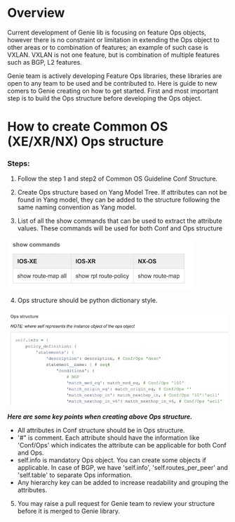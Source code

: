 # Overview

Current development of Genie lib is focusing on feature Ops objects, however
there is no constraint or limitation in extending the Ops object to other areas
or to combination of features;  an example of such case is VXLAN. VXLAN is not
one feature, but is combination of multiple features such as BGP, L2 features.

Genie team is actively developing Feature Ops libraries, these libraries are
open to any team to be used and be contributed to. Here is guide  to new comers
to Genie creating on how to get started. First and most important step is to
build the Ops structure before developing the Ops object.

# How to create Common OS (XE/XR/NX) Ops structure

### Steps:

1. Follow the step 1 and step2  of Common OS Guideline Conf Structure.

2. Create Ops structure based on Yang Model Tree. If attributes can not be
found in  Yang model,  they can be added to the structure following the same
naming convention as Yang model.

3. List of all the show commands that can be used to extract the attribute
values. These commands will be used for both Conf and Ops structure

![neighbor](_static/showcommands.png)

4. Ops structure should be python dictionary style.

![self_info](_static/self_info.png)


***Here are some key points when creating above Ops structure.***

* All attributes in Conf structure should be in Ops structure.
* '#" is comment. Each attribute should have the information like 'Conf/Ops'
which indicates the attribute can be applicable for both Conf and Ops.
* self.info is mandatory Ops object. You can create some objects if applicable.
In case of BGP, we have 'self.info', 'self.routes_per_peer' and 'self.table'
to separate Ops information.
* Any hierarchy key can be added to increase readability and grouping the attributes.

5. You may raise a pull request for Genie team to review your structure before it is 
merged to Genie library.



